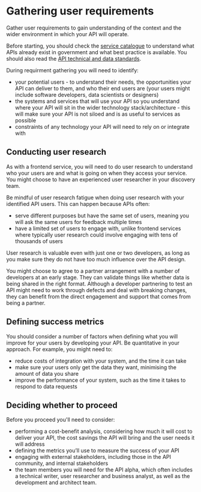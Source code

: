 # Gathering user requirements 

Gather user requirements to gain understanding of the context and the wider environment in which your API will operate.

Before starting, you should check the [service catalogue](https://rehnuma.kpgov.tech) to understand what APIs already exist in government and what best practice is available. You should also read the [API technical and data standards](/technology/api-standards.html).

During requirment gathering you will need to identify:

- your potential users - to understand their needs, the opportunities your API can deliver to them, and who their end users are (your users might include software developers, data scientists or designers)
- the systems and services that will use your API so you understand where your API will sit in the wider technology stack/architecture - this will make sure your API is not siloed and is as useful to services as possible
- constraints of any technology your API will need to rely on or integrate with

## Conducting user research 
As with a frontend service, you will need to do user research to understand who your users are and what is going on when they access your service. You might choose to have an experienced user researcher in your discovery team.

Be mindful of user research fatigue when doing user research with your identified API users. This can happen because APIs often:

- serve different purposes but have the same set of users, meaning you will ask the same users for feedback multiple times
- have a limited set of users to engage with, unlike frontend services where typically user research could involve engaging with tens of thousands of users

User research is valuable even with just one or two developers, as long as you make sure they do not have too much influence over the API design.

You might choose to agree to a partner arrangement with a number of developers at an early stage. They can validate things like whether data is being shared in the right format. Although a developer partnering to test an API might need to work through defects and deal with breaking changes, they can benefit from the direct engagement and support that comes from being a partner.

## Defining success metrics
You should consider a number of factors when defining what you will improve for your users by developing your API. Be quantitative in your approach. For example, you might need to:

- reduce costs of integration with your system, and the time it can take
- make sure your users only get the data they want, minimising the amount of data you share
- improve the performance of your system, such as the time it takes to respond to data requests

## Deciding whether to proceed
Before you proceed you'll need to consider:

- performing a cost-benefit analysis, considering how much it will cost to deliver your API, the cost savings the API will bring and the user needs it will address
- defining the metrics you’ll use to measure the success of your API
- engaging with external stakeholders, including those in the API community, and internal stakeholders
- the team members you will need for the API alpha, which often includes a technical writer, user researcher and business analyst, as well as the development and architect team. 
